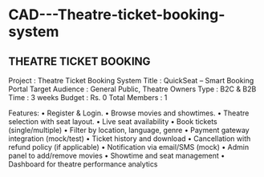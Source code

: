 # CAD---Theatre-ticket-booking-system

THEATRE TICKET BOOKING
----------------------

Project         :	Theatre Ticket Booking System
Title           : QuickSeat – Smart Booking Portal
Target Audience :	General Public, Theatre Owners
Type            :	B2C & B2B
Time            :	3 weeks
Budget          :	Rs. 0
Total Members   :	1

Features:
    • Register & Login.
    • Browse movies and showtimes.
    • Theatre selection with seat layout.
    • Live seat availability
    • Book tickets (single/multiple)
    • Filter by location, language, genre
    • Payment gateway integration (mock/test)
    • Ticket history and download
    • Cancellation with refund policy (if applicable)
    • Notification via email/SMS (mock)
    • Admin panel to add/remove movies
    • Showtime and seat management 
    • Dashboard for theatre performance analytics
